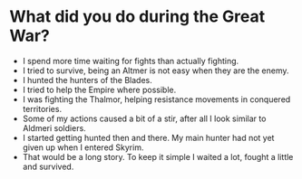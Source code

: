 # What did you do during the Great War?

- I spend more time waiting for fights than actually fighting.
- I tried to survive, being an Altmer is not easy when they are the enemy.
- I hunted the hunters of the Blades.
- I tried to help the Empire where possible.
- I was fighting the Thalmor, helping resistance movements in conquered territories.
- Some of my actions caused a bit of a stir, after all I look similar to Aldmeri soldiers.
- I started getting hunted then and there. My main hunter had not yet given up when I entered Skyrim.
- That would be a long story. To keep it simple I waited a lot, fought a little and survived.
